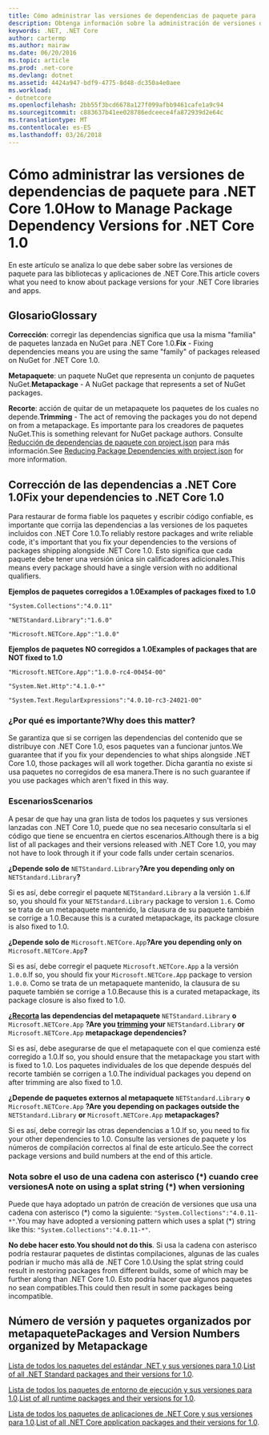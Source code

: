 ```yaml
---
title: Cómo administrar las versiones de dependencias de paquete para .NET Core 1.0
description: Obtenga información sobre la administración de versiones de dependencias de paquete para aplicaciones y bibliotecas de .NET Core.
keywords: .NET, .NET Core
author: cartermp
ms.author: mairaw
ms.date: 06/20/2016
ms.topic: article
ms.prod: .net-core
ms.devlang: dotnet
ms.assetid: 4424a947-bdf9-4775-8d48-dc350a4e0aee
ms.workload:
- dotnetcore
ms.openlocfilehash: 2bb55f3bcd6678a127f099afbb9461cafe1a9c94
ms.sourcegitcommit: c883637b41ee028786edceece4fa872939d2e64c
ms.translationtype: MT
ms.contentlocale: es-ES
ms.lasthandoff: 03/26/2018
---
```

# <a name="how-to-manage-package-dependency-versions-for-net-core-10"></a><span data-ttu-id="b3cfe-104">Cómo administrar las versiones de dependencias de paquete para .NET Core 1.0</span><span class="sxs-lookup"><span data-stu-id="b3cfe-104">How to Manage Package Dependency Versions for .NET Core 1.0</span></span>

<span data-ttu-id="b3cfe-105">En este artículo se analiza lo que debe saber sobre las versiones de paquete para las bibliotecas y aplicaciones de .NET Core.</span><span class="sxs-lookup"><span data-stu-id="b3cfe-105">This article covers what you need to know about package versions for your .NET Core libraries and apps.</span></span>

## <a name="glossary"></a><span data-ttu-id="b3cfe-106">Glosario</span><span class="sxs-lookup"><span data-stu-id="b3cfe-106">Glossary</span></span>

<span data-ttu-id="b3cfe-107">**Corrección**: corregir las dependencias significa que usa la misma "familia" de paquetes lanzada en NuGet para .NET Core 1.0.</span><span class="sxs-lookup"><span data-stu-id="b3cfe-107">**Fix** - Fixing dependencies means you are using the same "family" of packages released on NuGet for .NET Core 1.0.</span></span>

<span data-ttu-id="b3cfe-108">**Metapaquete**: un paquete NuGet que representa un conjunto de paquetes NuGet.</span><span class="sxs-lookup"><span data-stu-id="b3cfe-108">**Metapackage** - A NuGet package that represents a set of NuGet packages.</span></span>

<span data-ttu-id="b3cfe-109">**Recorte**: acción de quitar de un metapaquete los paquetes de los cuales no depende.</span><span class="sxs-lookup"><span data-stu-id="b3cfe-109">**Trimming** - The act of removing the packages you do not depend on from a metapackage.</span></span>  <span data-ttu-id="b3cfe-110">Es importante para los creadores de paquetes NuGet.</span><span class="sxs-lookup"><span data-stu-id="b3cfe-110">This is something relevant for NuGet package authors.</span></span>  <span data-ttu-id="b3cfe-111">Consulte [Reducción de dependencias de paquete con project.json](../deploying/reducing-dependencies.md) para más información.</span><span class="sxs-lookup"><span data-stu-id="b3cfe-111">See [Reducing Package Dependencies with project.json](../deploying/reducing-dependencies.md) for more information.</span></span> 

## <a name="fix-your-dependencies-to-net-core-10"></a><span data-ttu-id="b3cfe-112">Corrección de las dependencias a .NET Core 1.0</span><span class="sxs-lookup"><span data-stu-id="b3cfe-112">Fix your dependencies to .NET Core 1.0</span></span>

<span data-ttu-id="b3cfe-113">Para restaurar de forma fiable los paquetes y escribir código confiable, es importante que corrija las dependencias a las versiones de los paquetes incluidos con .NET Core 1.0.</span><span class="sxs-lookup"><span data-stu-id="b3cfe-113">To reliably restore packages and write reliable code, it's important that you fix your dependencies to the versions of packages shipping alongside .NET Core 1.0.</span></span>  <span data-ttu-id="b3cfe-114">Esto significa que cada paquete debe tener una versión única sin calificadores adicionales.</span><span class="sxs-lookup"><span data-stu-id="b3cfe-114">This means every package should have a single version with no additional qualifiers.</span></span>

<span data-ttu-id="b3cfe-115">**Ejemplos de paquetes corregidos a 1.0**</span><span class="sxs-lookup"><span data-stu-id="b3cfe-115">**Examples of packages fixed to 1.0**</span></span>

`"System.Collections":"4.0.11"`

`"NETStandard.Library":"1.6.0"`

`"Microsoft.NETCore.App":"1.0.0"`

<span data-ttu-id="b3cfe-116">**Ejemplos de paquetes NO corregidos a 1.0**</span><span class="sxs-lookup"><span data-stu-id="b3cfe-116">**Examples of packages that are NOT fixed to 1.0**</span></span>

`"Microsoft.NETCore.App":"1.0.0-rc4-00454-00"`

`"System.Net.Http":"4.1.0-*"`

`"System.Text.RegularExpressions":"4.0.10-rc3-24021-00"`

### <a name="why-does-this-matter"></a><span data-ttu-id="b3cfe-117">¿Por qué es importante?</span><span class="sxs-lookup"><span data-stu-id="b3cfe-117">Why does this matter?</span></span>

<span data-ttu-id="b3cfe-118">Se garantiza que si se corrigen las dependencias del contenido que se distribuye con .NET Core 1.0, esos paquetes van a funcionar juntos.</span><span class="sxs-lookup"><span data-stu-id="b3cfe-118">We guarantee that if you fix your dependencies to what ships alongside .NET Core 1.0, those packages will all work together.</span></span> <span data-ttu-id="b3cfe-119">Dicha garantía no existe si usa paquetes no corregidos de esa manera.</span><span class="sxs-lookup"><span data-stu-id="b3cfe-119">There is no such guarantee if you use packages which aren't fixed in this way.</span></span>

### <a name="scenarios"></a><span data-ttu-id="b3cfe-120">Escenarios</span><span class="sxs-lookup"><span data-stu-id="b3cfe-120">Scenarios</span></span>

<span data-ttu-id="b3cfe-121">A pesar de que hay una gran lista de todos los paquetes y sus versiones lanzadas con .NET Core 1.0, puede que no sea necesario consultarla si el código que tiene se encuentra en ciertos escenarios.</span><span class="sxs-lookup"><span data-stu-id="b3cfe-121">Although there is a big list of all packages and their versions released with .NET Core 1.0, you may not have to look through it if your code falls under certain scenarios.</span></span>

<span data-ttu-id="b3cfe-122">**¿Depende solo de** `NETStandard.Library`**?**</span><span class="sxs-lookup"><span data-stu-id="b3cfe-122">**Are you depending only on** `NETStandard.Library`**?**</span></span>

<span data-ttu-id="b3cfe-123">Si es así, debe corregir el paquete `NETStandard.Library` a la versión `1.6`.</span><span class="sxs-lookup"><span data-stu-id="b3cfe-123">If so, you should fix your `NETStandard.Library` package to version `1.6`.</span></span>  <span data-ttu-id="b3cfe-124">Como se trata de un metapaquete mantenido, la clausura de su paquete también se corrige a 1.0.</span><span class="sxs-lookup"><span data-stu-id="b3cfe-124">Because this is a curated metapackage, its package closure is also fixed to 1.0.</span></span>

<span data-ttu-id="b3cfe-125">**¿Depende solo de** `Microsoft.NETCore.App`**?**</span><span class="sxs-lookup"><span data-stu-id="b3cfe-125">**Are you depending only on** `Microsoft.NETCore.App`**?**</span></span>

<span data-ttu-id="b3cfe-126">Si es así, debe corregir el paquete `Microsoft.NETCore.App` a la versión `1.0.0`.</span><span class="sxs-lookup"><span data-stu-id="b3cfe-126">If so, you should fix your `Microsoft.NETCore.App` package to version `1.0.0`.</span></span>  <span data-ttu-id="b3cfe-127">Como se trata de un metapaquete mantenido, la clausura de su paquete también se corrige a 1.0.</span><span class="sxs-lookup"><span data-stu-id="b3cfe-127">Because this is a curated metapackage, its package closure is also fixed to 1.0.</span></span>

<span data-ttu-id="b3cfe-128">**¿[Recorta](../deploying/reducing-dependencies.md) las dependencias del metapaquete** `NETStandard.Library` **o** `Microsoft.NETCore.App` **?**</span><span class="sxs-lookup"><span data-stu-id="b3cfe-128">**Are you [trimming](../deploying/reducing-dependencies.md) your** `NETStandard.Library` **or** `Microsoft.NETCore.App` **metapackage dependencies?**</span></span>

<span data-ttu-id="b3cfe-129">Si es así, debe asegurarse de que el metapaquete con el que comienza esté corregido a 1.0.</span><span class="sxs-lookup"><span data-stu-id="b3cfe-129">If so, you should ensure that the metapackage you start with is fixed to 1.0.</span></span>  <span data-ttu-id="b3cfe-130">Los paquetes individuales de los que depende después del recorte también se corrigen a 1.0.</span><span class="sxs-lookup"><span data-stu-id="b3cfe-130">The individual packages you depend on after trimming are also fixed to 1.0.</span></span>

<span data-ttu-id="b3cfe-131">**¿Depende de paquetes externos al metapaquete** `NETStandard.Library` **o** `Microsoft.NETCore.App` **?**</span><span class="sxs-lookup"><span data-stu-id="b3cfe-131">**Are you depending on packages outside the** `NETStandard.Library` **or** `Microsoft.NETCore.App` **metapackages?**</span></span>

<span data-ttu-id="b3cfe-132">Si es así, debe corregir las otras dependencias a 1.0.</span><span class="sxs-lookup"><span data-stu-id="b3cfe-132">If so, you need to fix your other dependencies to 1.0.</span></span>  <span data-ttu-id="b3cfe-133">Consulte las versiones de paquete y los números de compilación correctos al final de este artículo.</span><span class="sxs-lookup"><span data-stu-id="b3cfe-133">See the correct package versions and build numbers at the end of this article.</span></span>

### <a name="a-note-on-using-a-splat-string--when-versioning"></a><span data-ttu-id="b3cfe-134">Nota sobre el uso de una cadena con asterisco (\*) cuando cree versiones</span><span class="sxs-lookup"><span data-stu-id="b3cfe-134">A note on using a splat string (\*) when versioning</span></span>

<span data-ttu-id="b3cfe-135">Puede que haya adoptado un patrón de creación de versiones que usa una cadena con asterisco (\*) como la siguiente: `"System.Collections":"4.0.11-*"`.</span><span class="sxs-lookup"><span data-stu-id="b3cfe-135">You may have adopted a versioning pattern which uses a splat (\*) string like this: `"System.Collections":"4.0.11-*"`.</span></span>

<span data-ttu-id="b3cfe-136">**No debe hacer esto**.</span><span class="sxs-lookup"><span data-stu-id="b3cfe-136">**You should not do this**.</span></span>  <span data-ttu-id="b3cfe-137">Si usa la cadena con asterisco podría restaurar paquetes de distintas compilaciones, algunas de las cuales podrían ir mucho más allá de .NET Core 1.0.</span><span class="sxs-lookup"><span data-stu-id="b3cfe-137">Using the splat string could result in restoring packages from different builds, some of which may be further along than .NET Core 1.0.</span></span>  <span data-ttu-id="b3cfe-138">Esto podría hacer que algunos paquetes no sean compatibles.</span><span class="sxs-lookup"><span data-stu-id="b3cfe-138">This could then result in some packages being incompatible.</span></span>

## <a name="packages-and-version-numbers-organized-by-metapackage"></a><span data-ttu-id="b3cfe-139">Número de versión y paquetes organizados por metapaquete</span><span class="sxs-lookup"><span data-stu-id="b3cfe-139">Packages and Version Numbers organized by Metapackage</span></span>

<span data-ttu-id="b3cfe-140">[Lista de todos los paquetes del estándar .NET y sus versiones para 1.0](https://github.com/dotnet/versions/blob/master/build-info/dotnet/corefx/release/1.0.0/Latest_Packages.txt).</span><span class="sxs-lookup"><span data-stu-id="b3cfe-140">[List of all .NET Standard packages and their versions for 1.0](https://github.com/dotnet/versions/blob/master/build-info/dotnet/corefx/release/1.0.0/Latest_Packages.txt).</span></span>

<span data-ttu-id="b3cfe-141">[Lista de todos los paquetes de entorno de ejecución y sus versiones para 1.0](https://github.com/dotnet/versions/blob/master/build-info/dotnet/coreclr/release/1.0.0/LKG_Packages.txt).</span><span class="sxs-lookup"><span data-stu-id="b3cfe-141">[List of all runtime packages and their versions for 1.0](https://github.com/dotnet/versions/blob/master/build-info/dotnet/coreclr/release/1.0.0/LKG_Packages.txt).</span></span>

<span data-ttu-id="b3cfe-142">[Lista de todos los paquetes de aplicaciones de .NET Core y sus versiones para 1.0](https://github.com/dotnet/versions/blob/master/build-info/dotnet/core-setup/release/1.0.0/Latest_Packages.txt).</span><span class="sxs-lookup"><span data-stu-id="b3cfe-142">[List of all .NET Core application packages and their versions for 1.0](https://github.com/dotnet/versions/blob/master/build-info/dotnet/core-setup/release/1.0.0/Latest_Packages.txt).</span></span>
